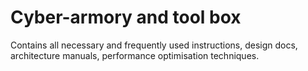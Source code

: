 # Cyber-armory and tool box  
Contains all necessary and frequently used instructions, design docs, architecture manuals, 
performance optimisation techniques.  
